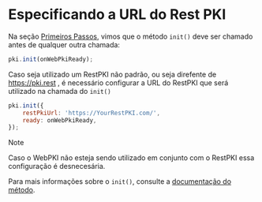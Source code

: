 ﻿# Especificando a URL do Rest PKI

Na seção [Primeiros Passos](get-started.md), vimos que o método `init()` deve ser chamado antes de qualquer outra chamada:

```javascript
pki.init(onWebPkiReady);
```

Caso seja utilizado um RestPKI não padrão, ou seja direfente de https://pki.rest , é necessário configurar a URL do RestPKI que será utilizado na chamada do `init()`

```javascript
pki.init({
    restPkiUrl: 'https://YourRestPKI.com/',
    ready: onWebPkiReady,
});
```

> [!NOTE]
> Caso o WebPKI não esteja sendo utilizado em conjunto com o RestPKI essa configuração é desnecesária. 

Para mais informações sobre o `init()`, consulte a
[documentação do método](http://webpki.lacunasoftware.com/Help/classes/LacunaWebPKI.html#method_init).
